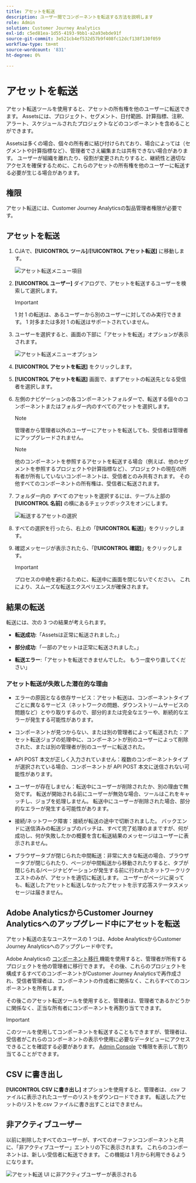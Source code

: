 ```yaml
---
title: アセットを転送
description: ユーザー間でコンポーネントを転送する方法を説明します
role: Admin
solution: Customer Journey Analytics
exl-id: c5ed81ea-1d55-4193-9bb1-a2a93ebde91f
source-git-commit: 3e521cb4ef532d57b9f408fc12dcf138f130f059
workflow-type: tm+mt
source-wordcount: '831'
ht-degree: 0%

---
```


# アセットを転送

アセット転送ツールを使用すると、アセットの所有権を他のユーザーに転送できます。 Assetsには、プロジェクト、セグメント、日付範囲、計算指標、注釈、アラート、スケジュールされたプロジェクトなどのコンポーネントを含めることができます。

Assetsは多くの場合、個々の所有者に結び付けられており、場合によっては（セグメントや計算指標など）、管理者でさえ編集または共有できない場合があります。 ユーザーが組織を離れたり、役割が変更されたりすると、継続性と適切なアクセスを確保するために、これらのアセットの所有権を他のユーザーに転送する必要が生じる場合があります。

## 権限

アセット転送には、Customer Journey Analyticsの製品管理者権限が必要です。

## アセットを転送

1. CJAで、**[!UICONTROL ツール]**/**[!UICONTROL アセット転送]** に移動します。

   ![ アセット転送メニュー項目 ](/help/tools/asset-transfer/assets/asset-transfer.png)

1. **[!UICONTROL ユーザー]** ダイアログで、アセットを転送するユーザーを検索して選択します。

   >[!IMPORTANT]
   >
   >1 対 1 の転送は、あるユーザーから別のユーザーに対してのみ実行できます。 1 対多または多対 1 の転送はサポートされていません。


1. ユーザーを選択すると、画面の下部に「アセットを転送」オプションが表示されます。

   ![ アセット転送メニューオプション ](/help/tools/asset-transfer/assets/after-selection.png)

1. **[!UICONTROL アセットを転送]** をクリックします。

1. **[!UICONTROL アセットを転送]** 画面で、まずアセットの転送先となる受信者を選択します。

1. 左側のナビゲーションの各コンポーネントフォルダーで、転送する個々のコンポーネントまたはフォルダー内のすべてのアセットを選択します。

   >[!NOTE]
   >
   >管理者から管理者以外のユーザーにアセットを転送しても、受信者は管理者にアップグレードされません。


   >[!NOTE]
   >
   >    他のコンポーネントを参照するアセットを転送する場合（例えば、他のセグメントを参照するプロジェクトや計算指標など）、プロジェクトの現在の所有者が所有していないコンポーネントは、受信者とのみ共有されます。 その他すべてのコンポーネントの所有権は、受信者に転送されます。

1. フォルダー内の _すべて_ のアセットを選択するには、テーブル上部の **[!UICONTROL 名前]** の横にあるチェックボックスをオンにします。

   ![ 転送するアセットの選択 ](/help/tools/asset-transfer/assets/select-assets.png)

1. すべての選択を行ったら、右上の「**[!UICONTROL 転送]**」をクリックします。

1. 確認メッセージが表示されたら、「**[!UICONTROL 確認]**」をクリックします。

   >[!IMPORTANT]
   >
   >プロセスの中絶を避けるために、転送中に画面を閉じないでください。 これにより、スムーズな転送エクスペリエンスが確保されます。

## 結果の転送

転送には、次の 3 つの結果が考えられます。

- **転送成功**:「Assetsは正常に転送されました。」

- **部分成功**:「一部のアセットは正常に転送されました。」

- **転送エラー**:「アセットを転送できませんでした。 もう一度やり直してください」

### アセット転送が失敗した潜在的な理由

- エラーの原因となる依存サービス：アセット転送は、コンポーネントタイプごとに異なるサービス（ネットワークの問題、ダウンストリームサービスの問題など）とやり取りするので、部分的または完全なエラーや、断続的なエラーが発生する可能性があります。

- コンポーネントが見つからない、または別の管理者によって転送された：アセット転送ジョブの処理中に、コンポーネントが別のユーザーによって削除された、または別の管理者が別のユーザーに転送された。

- API POST 本文が正しく入力されていません：複数のコンポーネントタイプが選択されている場合、コンポーネントが API POST 本文に送信されない可能性があります。

- ユーザーが存在しません：転送中にユーザーが削除されたか、別の理由で無効です。 転送が開始される前にユーザーが無効な場合、ツールはこれをキャッチし、ジョブを処理しません。 転送中にユーザーが削除された場合、部分的なエラーが発生する可能性があります。

- 接続/ネットワーク障害：接続が転送の途中で切断されました。 バックエンドに送信済みの転送ジョブのバッチは、すべて完了処理のままですが、何が成功し、何が失敗したかの概要を含む転送結果のメッセージはユーザーに表示されません。

- ブラウザータブが閉じられた中間転送：非常に大きな転送の場合、ブラウザータブが閉じられたり、ページが中間転送から移動されたりすると、タブが閉じられる/ページナビゲーションが発生する前に行われたネットワークリクエストのみが、アセットを適切に転送します。 ユーザーがページに戻っても、転送したアセットと転送しなかったアセットを示す応答ステータスメッセージは届きません。

## Adobe AnalyticsからCustomer Journey Analyticsへのアップグレード中にアセットを転送

アセット転送の主なユースケースの 1 つは、Adobe AnalyticsからCustomer Journey Analyticsへのアップグレード中です。

Adobe Analyticsの [ コンポーネント移行 ](https://experienceleague.adobe.com/ja/docs/analytics/admin/admin-tools/component-migration/component-migration) 機能を使用すると、管理者が所有するプロジェクトを他の管理者に移行できます。 その後、これらのプロジェクトを構成するすべてのコンポーネントがCustomer Journey Analyticsで再作成され、受信者管理者は、コンポーネントの作成者に関係なく、これらすべてのコンポーネントを所有します。

その後このアセット転送ツールを使用すると、管理者は、管理者であるかどうかに関係なく、正当な所有者にコンポーネントを再割り当てできます。

>[!IMPORTANT]
>
>このツールを使用してコンポーネントを転送することもできますが、管理者は、受信者がこれらのコンポーネントの表示や使用に必要なデータビューにアクセスできることを確認する必要があります。 [Admin Console](https://helpx.adobe.com/jp/enterprise/using/admin-console.html) で権限を表示して割り当てることができます。

## CSV に書き出し

**[!UICONTROL CSV に書き出し]** オプションを使用すると、管理者は、.csv ファイルに表示されたユーザーのリストをダウンロードできます。 転送したアセットのリストを.csv ファイルに書き出すことはできません。

## 非アクティブユーザー

以前に削除したすべてのユーザーが、すべてのオーファンコンポーネントと共に、「非アクティブユーザー」エントリの下に表示されます。 これらのコンポーネントは、新しい受信者に転送できます。 この機能は 1 月から利用できるようになります。

![ アセット転送 UI に非アクティブユーザーが表示される ](assets/inactive-users.png)

